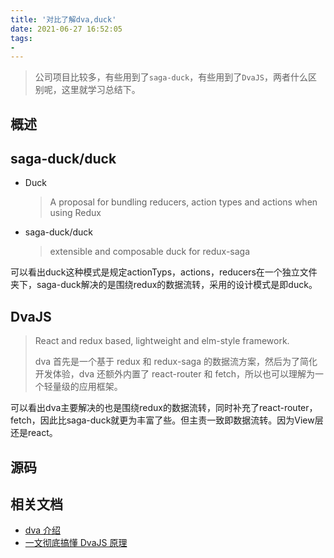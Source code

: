 ```yaml
---
title: '对比了解dva,duck'
date: 2021-06-27 16:52:05
tags:
- 
---
```


> 公司项目比较多，有些用到了`saga-duck`，有些用到了`DvaJS`，两者什么区别呢，这里就学习总结下。



## 概述

## saga-duck/duck



- Duck

  > A proposal for bundling reducers, action types and actions when using Redux

- saga-duck/duck

  > extensible and composable duck for redux-saga



可以看出duck这种模式是规定actionTyps，actions，reducers在一个独立文件夹下，saga-duck解决的是围绕redux的数据流转，采用的设计模式是即duck。



## DvaJS

> React and redux based, lightweight and elm-style framework.
>
> dva 首先是一个基于 redux 和 redux-saga 的数据流方案，然后为了简化开发体验，dva 还额外内置了 react-router 和 fetch，所以也可以理解为一个轻量级的应用框架。



可以看出dva主要解决的也是围绕redux的数据流转，同时补充了react-router，fetch，因此比saga-duck就更为丰富了些。但主责一致即数据流转。因为View层还是react。



## 源码



## 相关文档

- [dva 介绍](https://github.com/dvajs/dva/issues/1)
- [一文彻底搞懂 DvaJS 原理](https://github.com/venaissance/myBlog/issues/20)

